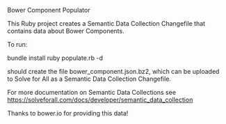Bower Component Populator

This Ruby project creates a Semantic Data Collection Changefile that contains
data about Bower Components.

To run:

  bundle install
  ruby populate.rb -d

should create the file bower_component.json.bz2, which can be uploaded to
Solve for All as a Semantic Data Collection Changefile.

For more documentation on Semantic Data Collections see
https://solveforall.com/docs/developer/semantic_data_collection

Thanks to bower.io for providing this data!

